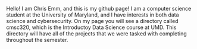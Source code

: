 Hello! I am Chris Emm, and this is my github page!
I am a computer science student at the University of Maryland, and I have interests in both data science and cybersecurity.
On my page you will see a directory called cmsc320, which is the Introductoy Data Science course at UMD.
    This directory will have all of the projects that we were tasked with completing throughout the semester.
